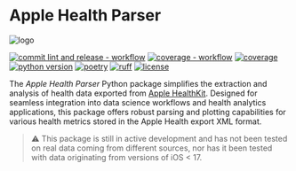 # Apple Health Parser

![logo](https://raw.githubusercontent.com/alxdrcirilo/apple-health-parser/main/docs/assets/images/header.svg)

[![commit lint and release - workflow](https://github.com/alxdrcirilo/apple-health-parser/actions/workflows/release.yaml/badge.svg?event=workflow_run)](https://github.com/alxdrcirilo/apple-health-parser/actions/workflows/release.yaml)
[![coverage - workflow](https://github.com/alxdrcirilo/apple-health-parser/actions/workflows/coverage.yaml/badge.svg?event=workflow_run)](https://github.com/alxdrcirilo/apple-health-parser/actions/workflows/coverage.yaml)
[![coverage](https://coveralls.io/repos/github/alxdrcirilo/apple-health-parser/badge.svg?branch=main)](https://coveralls.io/github/alxdrcirilo/apple-health-parser?branch=main)
[![python version](https://img.shields.io/badge/python-3.11|3.12-blue)](https://www.python.org/)
[![poetry](https://img.shields.io/endpoint?url=https://python-poetry.org/badge/v0.json)](https://python-poetry.org/)
[![ruff](https://img.shields.io/endpoint?url=https://raw.githubusercontent.com/astral-sh/ruff/main/assets/badge/v2.json)](https://github.com/astral-sh/ruff)
[![license](https://img.shields.io/badge/license-MIT-yellow.svg)](https://opensource.org/licenses/MIT)
<!-- TODO: Check supported Python versions -->
<!-- TODO: Add PyPi URL -->
<!-- TODO: Add PyPi monthly downloads -->

The *Apple Health Parser* Python package simplifies the extraction and analysis of health data exported from [Apple HealthKit](https://developer.apple.com/documentation/healthkit). Designed for seamless integration into data science workflows and health analytics applications, this package offers robust parsing and plotting capabilities for various health metrics stored in the Apple Health export XML format.

> :warning: This package is still in active development and has not been tested on real data coming from different sources, nor has it been tested with data originating from versions of iOS < 17.
